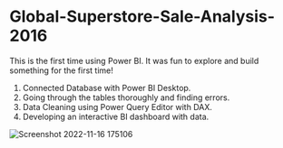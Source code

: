 # Global-Superstore-Sale-Analysis-2016

This is the first time using Power BI. It was fun to explore and build something for the first time!

1. Connected Database with Power BI Desktop.
2. Going through the tables thoroughly and finding errors.
3. Data Cleaning using Power Query Editor with DAX.
4. Developing an interactive BI dashboard with data.

![Screenshot 2022-11-16 175106](https://user-images.githubusercontent.com/98230597/202181122-37d30dcd-1616-4368-9956-a297c0bd02be.png)
